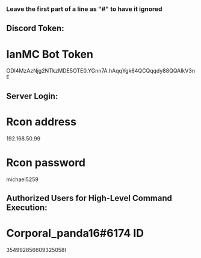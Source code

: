 ### Leave the first part of a line as "#" to have it ignored ###


## Discord Token:

# IanMC Bot Token
ODI4MzAzNjg2NTkzMDE5OTE0.YGnn7A.hAqqYgk64QCQqqdy88QQAIkV3nE



## Server Login:

# Rcon address
192.168.50.99

# Rcon password
michael5259



## Authorized Users for High-Level Command Execution:

# Corporal_panda16#6174 ID
354992856609325058l
